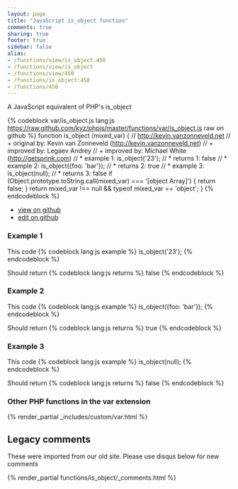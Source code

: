 ```yaml
---
layout: page
title: "JavaScript is_object function"
comments: true
sharing: true
footer: true
sidebar: false
alias:
- /functions/view/is_object:450
- /functions/view/is_object
- /functions/view/450
- /functions/is_object:450
- /functions/450
---
```

<!-- Generated by Rakefile:build -->
A JavaScript equivalent of PHP's is_object

{% codeblock var/is_object.js lang:js https://raw.github.com/kvz/phpjs/master/functions/var/is_object.js raw on github %}
function is_object (mixed_var) {
  // http://kevin.vanzonneveld.net
  // +   original by: Kevin van Zonneveld (http://kevin.vanzonneveld.net)
  // +   improved by: Legaev Andrey
  // +   improved by: Michael White (http://getsprink.com)
  // *     example 1: is_object('23');
  // *     returns 1: false
  // *     example 2: is_object({foo: 'bar'});
  // *     returns 2: true
  // *     example 3: is_object(null);
  // *     returns 3: false
  if (Object.prototype.toString.call(mixed_var) === '[object Array]') {
    return false;
  }
  return mixed_var !== null && typeof mixed_var == 'object';
}
{% endcodeblock %}

 - [view on github](https://github.com/kvz/phpjs/blob/master/functions/var/is_object.js)
 - [edit on github](https://github.com/kvz/phpjs/edit/master/functions/var/is_object.js)

### Example 1
This code
{% codeblock lang:js example %}
is_object('23');
{% endcodeblock %}

Should return
{% codeblock lang:js returns %}
false
{% endcodeblock %}

### Example 2
This code
{% codeblock lang:js example %}
is_object({foo: 'bar'});
{% endcodeblock %}

Should return
{% codeblock lang:js returns %}
true
{% endcodeblock %}

### Example 3
This code
{% codeblock lang:js example %}
is_object(null);
{% endcodeblock %}

Should return
{% codeblock lang:js returns %}
false
{% endcodeblock %}


### Other PHP functions in the var extension
{% render_partial _includes/custom/var.html %}
## Legacy comments
These were imported from our old site. Please use disqus below for new comments
<div style="overflow-y: scroll; max-height: 500px;">
{% render_partial functions/is_object/_comments.html %}
</div>
